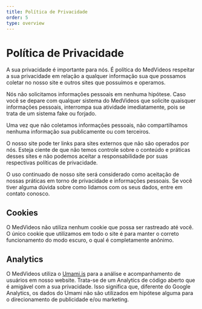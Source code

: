 ```yaml
---
title: Política de Privacidade
order: 5
type: overview
---
```


<ContentColumn>

# Política de Privacidade

A sua privacidade é importante para nós. É política do MedVideos respeitar a sua privacidade em relação a qualquer informação sua que possamos coletar no nosso site e outros sites que possuímos e operamos.

Nós não solicitamos informações pessoais em nenhuma hipótese. Caso você se depare com qualquer sistema do MedVideos que solicite quaisquer informações pessoais, interrompa sua atividade imediatamente, pois se trata de um sistema fake ou forjado.

Uma vez que não coletamos informações pessoais, não compartilhamos nenhuma informação sua publicamente ou com terceiros.

O nosso site pode ter links para sites externos que não são operados por nós. Esteja ciente de que não temos controle sobre o conteúdo e práticas desses sites e não podemos aceitar a responsabilidade por suas respectivas políticas de privacidade.

O uso continuado de nosso site será considerado como aceitação de nossas práticas em torno de privacidade e informações pessoais. Se você tiver alguma dúvida sobre como lidamos com os seus dados, entre em contato conosco.


## Cookies

O MedVideos não utiliza nenhum cookie que possa ser rastreado até você. O único cookie que utilizamos em todo o site é para manter o correto funcionamento do modo escuro, o qual é completamente anônimo.

## Analytics

O MedVideos utiliza o [Umami.is](https://umami.is) para a análise e acompanhamento de usuários em nosso website. Trata-se de um Analytics de código aberto que é amigável com a sua privacidade. Isso significa que, diferente do Google Analytics, os dados do Umami não são utilizados em hipótese alguma para o direcionamento de publicidade e/ou marketing.


</ContentColumn>
